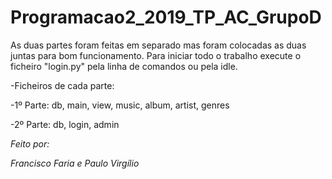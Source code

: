 # Programacao2_2019_TP_AC_GrupoD

As duas partes foram feitas em separado mas foram colocadas as duas juntas para bom funcionamento.
Para iniciar todo o trabalho execute o ficheiro "login.py" pela linha de comandos ou pela idle.

-Ficheiros de cada parte:

-1º Parte: db, main, view, music, album, artist, genres

-2º Parte: db, login, admin

*Feito por:*
                
*Francisco Faria e
Paulo Virgílio*              



